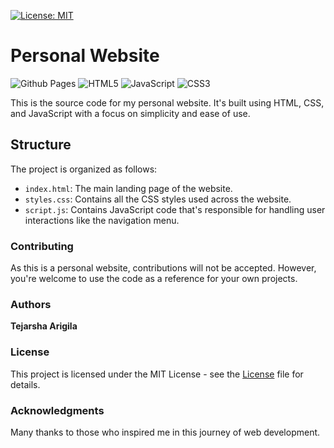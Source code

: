 [![License: MIT](https://img.shields.io/badge/License-MIT-yellow.svg)](https://opensource.org/licenses/MIT) 

# Personal Website

![Github Pages](https://img.shields.io/badge/github%20pages-121013?style=for-the-badge&logo=github&logoColor=white)
![HTML5](https://img.shields.io/badge/html5-%23E34F26.svg?style=for-the-badge&logo=html5&logoColor=white)
![JavaScript](https://img.shields.io/badge/javascript-%23323330.svg?style=for-the-badge&logo=javascript&logoColor=%23F7DF1E)
![CSS3](https://img.shields.io/badge/css3-%231572B6.svg?style=for-the-badge&logo=css3&logoColor=white)

This is the source code for my personal website. It's built using HTML, CSS, and JavaScript with a focus on simplicity and ease of use.

## Structure
The project is organized as follows:

- `index.html`: The main landing page of the website.
- `styles.css`: Contains all the CSS styles used across the website.
- `script.js`: Contains JavaScript code that's responsible for handling user interactions like the navigation menu.
  
### Contributing
As this is a personal website, contributions will not be accepted. However, you're welcome to use the code as a reference for your own projects.

### Authors
**Tejarsha Arigila**

### License
This project is licensed under the MIT License - see the [License](LICENSE) file for details.

### Acknowledgments
Many thanks to those who inspired me in this journey of web development.
